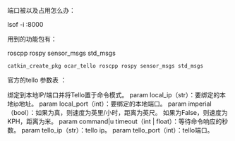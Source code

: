 端口被以及占用怎么办：

lsof -i :8000


用到的功能包有：

roscpp rospy sensor_msgs std_msgs

```
catkin_create_pkg ocar_tello roscpp rospy sensor_msgs std_msgs
```

官方的tello  参数表 ：

绑定到本地IP/端口并将Tello置于命令模式。
param local_ip（str）：要绑定的本地ip地址。
param local_port（int）：要绑定的本地端口。
param imperial（bool）：如果为真，则速度为英里/小时，距离为英尺。
如果为False，则速度为KPH，距离为米。
param command|u timeout（int | float）：等待命令响应的秒数。
param tello_ip（str）：tello ip。
param tello_port（int）：tello端口。
